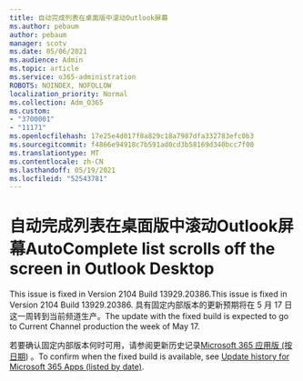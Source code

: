```yaml
---
title: 自动完成列表在桌面版中滚动Outlook屏幕
ms.author: pebaum
author: pebaum
manager: scotv
ms.date: 05/06/2021
ms.audience: Admin
ms.topic: article
ms.service: o365-administration
ROBOTS: NOINDEX, NOFOLLOW
localization_priority: Normal
ms.collection: Adm_O365
ms.custom:
- "3700001"
- "11171"
ms.openlocfilehash: 17e25e4d017f8a829c18a7987dfa332783efc0b3
ms.sourcegitcommit: f4866e94918c7b591ad0cd3b58169d340bcc7f00
ms.translationtype: MT
ms.contentlocale: zh-CN
ms.lasthandoff: 05/19/2021
ms.locfileid: "52543781"
---
```

# <a name="autocomplete-list-scrolls-off-the-screen-in-outlook-desktop"></a><span data-ttu-id="9abed-102">自动完成列表在桌面版中滚动Outlook屏幕</span><span class="sxs-lookup"><span data-stu-id="9abed-102">AutoComplete list scrolls off the screen in Outlook Desktop</span></span>

<span data-ttu-id="9abed-103">This issue is fixed in Version 2104 Build 13929.20386.</span><span class="sxs-lookup"><span data-stu-id="9abed-103">This issue is fixed in Version 2104 Build 13929.20386.</span></span> <span data-ttu-id="9abed-104">具有固定内部版本的更新预期将在 5 月 17 日这一周转到当前频道生产。</span><span class="sxs-lookup"><span data-stu-id="9abed-104">The update with the fixed build is expected to go to Current Channel production the week of May 17.</span></span> 

<span data-ttu-id="9abed-105">若要确认固定内部版本何时可用，请参阅更新历史记录[Microsoft 365 应用版 (按日期](/officeupdates/update-history-microsoft365-apps-by-date)) 。</span><span class="sxs-lookup"><span data-stu-id="9abed-105">To confirm when the fixed build is available, see [Update history for Microsoft 365 Apps (listed by date)](/officeupdates/update-history-microsoft365-apps-by-date).</span></span>